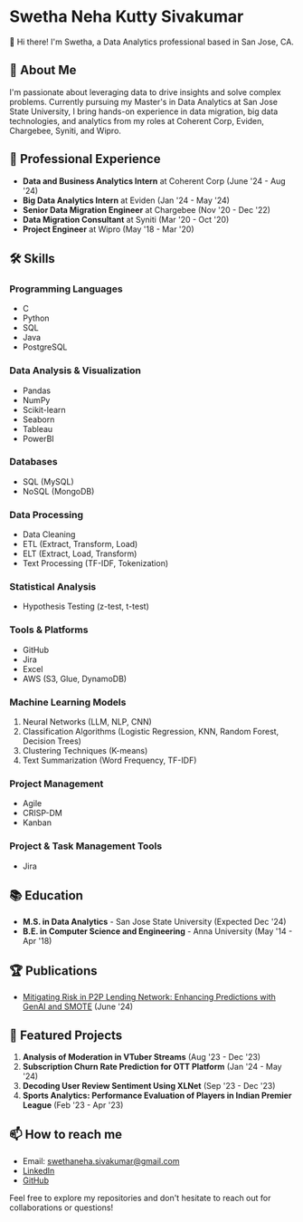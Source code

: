 # Swetha Neha Kutty Sivakumar

👋 Hi there! I'm Swetha, a Data Analytics professional based in San Jose, CA.

## 🚀 About Me
I'm passionate about leveraging data to drive insights and solve complex problems. Currently pursuing my Master's in Data Analytics at San Jose State University, I bring hands-on experience in data migration, big data technologies, and analytics from my roles at Coherent Corp, Eviden, Chargebee, Syniti, and Wipro.

## 💼 Professional Experience
- **Data and Business Analytics Intern** at Coherent Corp (June '24 - Aug '24)
- **Big Data Analytics Intern** at Eviden (Jan '24 - May '24)
- **Senior Data Migration Engineer** at Chargebee (Nov '20 - Dec '22)
- **Data Migration Consultant** at Syniti (Mar '20 - Oct '20)
- **Project Engineer** at Wipro (May '18 - Mar '20)

## 🛠 Skills

### Programming Languages
- C
- Python
- SQL
- Java
- PostgreSQL

### Data Analysis & Visualization
- Pandas
- NumPy
- Scikit-learn
- Seaborn
- Tableau
- PowerBI

### Databases
- SQL (MySQL)
- NoSQL (MongoDB)

### Data Processing
- Data Cleaning
- ETL (Extract, Transform, Load)
- ELT (Extract, Load, Transform)
- Text Processing (TF-IDF, Tokenization)

### Statistical Analysis
- Hypothesis Testing (z-test, t-test)

### Tools & Platforms
- GitHub
- Jira
- Excel
- AWS (S3, Glue, DynamoDB)

### Machine Learning Models
1. Neural Networks (LLM, NLP, CNN)
2. Classification Algorithms (Logistic Regression, KNN, Random Forest, Decision Trees)
3. Clustering Techniques (K-means)
4. Text Summarization (Word Frequency, TF-IDF)

### Project Management
- Agile
- CRISP-DM
- Kanban

### Project & Task Management Tools
- Jira


## 📚 Education
- **M.S. in Data Analytics** - San Jose State University (Expected Dec '24)
- **B.E. in Computer Science and Engineering** - Anna University (May '14 - Apr '18)

## 🏆 Publications
- [Mitigating Risk in P2P Lending Network: Enhancing Predictions with GenAI and SMOTE](publication_link) (June '24)

## 🌟 Featured Projects
1. **Analysis of Moderation in VTuber Streams** (Aug '23 - Dec '23)
2. **Subscription Churn Rate Prediction for OTT Platform** (Jan '24 - May '24)
3. **Decoding User Review Sentiment Using XLNet** (Sep '23 - Dec '23)
4. **Sports Analytics: Performance Evaluation of Players in Indian Premier League** (Feb '23 - Apr '23)

## 📫 How to reach me
- Email: swethaneha.sivakumar@gmail.com
- [LinkedIn](Your_LinkedIn_Profile_URL)
- [GitHub](Your_GitHub_Profile_URL)

Feel free to explore my repositories and don't hesitate to reach out for collaborations or questions!
